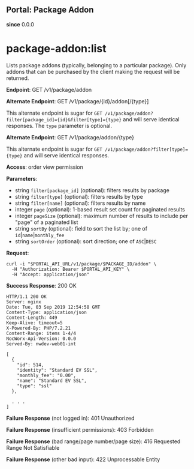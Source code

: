 Portal: Package Addon
---------------------

**since** 0.0.0

package-addon:list
==================

Lists package addons (typically, belonging to a particular package). 
Only addons that can be purchased by the client making the request will be returned.

**Endpoint**:  GET /v1/package/addon

**Alternate Endpoint**:  GET /v1/package/{id}/addon[/{type}]

This alternate endpoint is sugar for `GET /v1/package/addon?filter[package_id]={id}&filter[type]={type}` and will serve identical responses. The `type` parameter is optional.

**Alternate Endpoint**:  GET /v1/package/addon/{type}

This alternate endpoint is sugar for `GET /v1/package/addon?filter[type]={type}` and will serve identical responses.

**Access**: order view permission

**Parameters**:
- string `filter[package_id]` (optional): filters results by package
- string `filter[type]` (optional): filters results by type
- string `filter[name]` (optional): filters results by name
- integer `page` (optional): 1-based result set count for paginated results
- integer `pageSize` (optional): maximum number of results to include per "page" of a paginated list
- string `sortBy` (optional): field to sort the list by; one of `id`|`name`|`monthly_fee`
- string `sortOrder` (optional): sort direction; one of `ASC`|`DESC`

**Request**:
```
curl -i "$PORTAL_API_URL/v1/package/$PACKAGE_ID/addon" \
  -H "Authorization: Bearer $PORTAL_API_KEY" \
  -H "Accept: application/json"
```

**Success Response**: 200 OK
```
HTTP/1.1 200 OK
Server: nginx
Date: Tue, 03 Sep 2019 12:54:58 GMT
Content-Type: application/json
Content-Length: 449
Keep-Alive: timeout=5
X-Powered-By: PHP/7.2.21
Content-Range: items 1-4/4
NocWorx-Api-Version: 0.0.0
Served-By: nwdev-web01-int

[
  { 
    "id": 514,
    "identity": "Standard EV SSL",
    "monthly_fee": "0.00",
    "name": "Standard EV SSL",
    "type": "ssl"
  },
  
  . . .
]
```

**Failure Response** (not logged in): 401 Unauthorized

**Failure Response** (insufficient permissions): 403 Forbidden

**Failure Response** (bad range/page number/page size): 416 Requested Range Not Satisfiable

**Failure Response** (other bad input): 422 Unprocessable Entity
